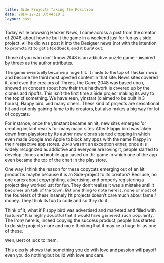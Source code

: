 ```yaml
---
title: Side Projects Taking the Position
date: 2014-12-21 07:44:10 Z
layout: post
---
```


Today while browsing Hacker News, I came across a post from the creator of 2048, about how he built the game in a weekend just for fun as a side project. All he did was post it into the Designer news (not with the intention to promote it) to get a feedback, and it burst out.

Those of you who don’t know 2048 is an addictive puzzle game - inspired by threes as the author attributes.

The game eventually became a huge hit. It made to the top of Hacker news and became the third most upvoted content in that site. News sites covered it, and even the creators of Threes, the Game 2048 was based upon, showed an concern about how their true hardwork is covered up by the clones and ripoffs. This isn’t the first time a Side project making its way to the top of something. We have seen, yinstant (claimed to be built in 3 hours), Flappy bird, and many others. These kind of projects are sensational hit and not only gaining fame to its creators, but also makes a big way for lot of copycats.

For instance, once the ytinstant became an hit, new sites emerged for creating instant results for many major sites. After Flappy bird was taken down from playstore by its author new clones started cropping in which even made Google and Apple to block any apps with the name Flappy in their respective app stores. 2048 wasn’t an exception either, once it is widely recognized as addictive and everyone are loving it, people started to develop clones and mobile app based on the game in which one of the app even became the top of the chart in the play store.

One way, I think the reason for these copycats emerging out of an hit product is maybe because it is an Side-project to its creators? Because, no one cares about copyrighting, advertising, and properly registering a project they worked just for fun. They don’t realize it was a mistake until it becomes an talk of the town. But one thing to note here is, none or most of the founders of these insanely hit projects doesn’t care much about fame / money. They think its fun to code and so they do it.

Think of it, what if Flappy bird was advertised and marketed and filled with features? It is highly doubtful that it would have garnered such popularity. The Irony here is, indeed copying the success product, people has started to do side projects more and more thinking that it may be a huge hit as one of these.

Well, Best of luck to them.

This clearly shows that something you do with love and passion will payoff even you do nothing but build with love and care.
